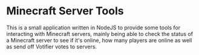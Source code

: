# Minecraft Server Tools
This is a small application written in NodeJS to provide some tools for interacting with Minecraft servers, mainly being able to check the status of a Minecraft server to see if it's online, how many players are online as well as send off Votifier votes to servers.
